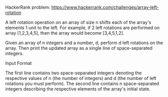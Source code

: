HackerRank problem: https://www.hackerrank.com/challenges/array-left-rotation

A left rotation operation on an array of size n shifts each of the array's elements 1 unit to the left. For example, if 2 left rotations are performed on array [1,2,3,4,5], then the array would become [3,4,5,1,2].

Given an array of n integers and a number, d, perform d left rotations on the array. Then print the updated array as a single line of space-separated integers.

Input Format

The first line contains two space-separated integers denoting the respective values of n (the number of integers) and d (the number of left rotations you must perform). 
The second line contains n space-separated integers describing the respective elements of the array's initial state.
